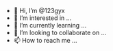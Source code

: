 - 👋 Hi, I’m @123gyx
- 👀 I’m interested in ...
- 🌱 I’m currently learning ...
- 💞️ I’m looking to collaborate on ...
- 📫 How to reach me ...

<!---
123gyx/123gyx is a ✨ special ✨ repository because its `README.md` (this file) appears on your GitHub profile.
You can click the Preview link to take a look at your changes.
--->
